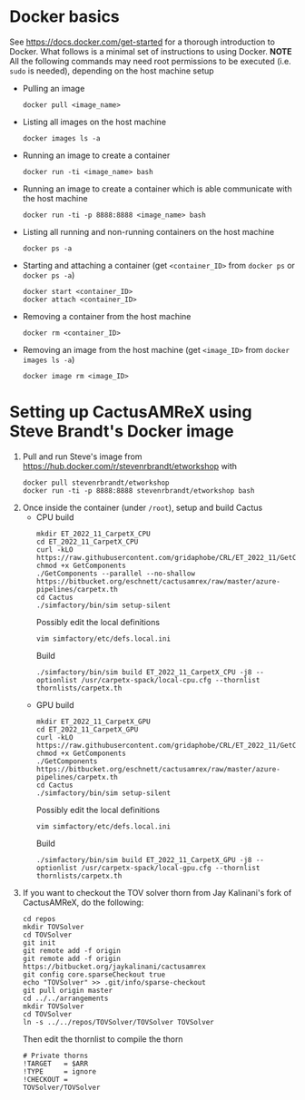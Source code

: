 # Docker basics
See https://docs.docker.com/get-started for a thorough introduction to Docker. What follows is a minimal set of instructions to using Docker.
**NOTE** All the following commands may need root permissions to be executed (i.e. `sudo` is needed), depending on the host machine setup
- Pulling an image
  ```
  docker pull <image_name>
  ```
- Listing all images on the host machine
  ```
  docker images ls -a
  ```
- Running an image to create a container
  ```
  docker run -ti <image_name> bash
  ```
- Running an image to create a container which is able communicate with the host machine
  ```
  docker run -ti -p 8888:8888 <image_name> bash
  ```
- Listing all running and non-running containers on the host machine
  ```
  docker ps -a
  ```
- Starting and attaching a container (get `<container_ID>` from `docker ps` or `docker ps -a`)
  ```
  docker start <container_ID>
  docker attach <container_ID>
  ```
- Removing a container from the host machine
  ```
  docker rm <container_ID>
  ```
- Removing an image from the host machine (get `<image_ID>` from `docker images ls -a`) 
  ```
  docker image rm <image_ID>
  ```

# Setting up CactusAMReX using Steve Brandt's Docker image
1. Pull and run Steve's image from https://hub.docker.com/r/stevenrbrandt/etworkshop with
   ```
   docker pull stevenrbrandt/etworkshop
   docker run -ti -p 8888:8888 stevenrbrandt/etworkshop bash
   ```
2. Once inside the container (under `/root`), setup and build Cactus
   - CPU build
     ```
     mkdir ET_2022_11_CarpetX_CPU
     cd ET_2022_11_CarpetX_CPU
     curl -kLO https://raw.githubusercontent.com/gridaphobe/CRL/ET_2022_11/GetComponents
     chmod +x GetComponents
     ./GetComponents --parallel --no-shallow https://bitbucket.org/eschnett/cactusamrex/raw/master/azure-pipelines/carpetx.th
     cd Cactus
     ./simfactory/bin/sim setup-silent
     ```
     Possibly edit the local definitions
     ```
     vim simfactory/etc/defs.local.ini
     ```
     Build
     ```
     ./simfactory/bin/sim build ET_2022_11_CarpetX_CPU -j8 --optionlist /usr/carpetx-spack/local-cpu.cfg --thornlist thornlists/carpetx.th
     ```
   - GPU build
     ```
     mkdir ET_2022_11_CarpetX_GPU
     cd ET_2022_11_CarpetX_GPU
     curl -kLO https://raw.githubusercontent.com/gridaphobe/CRL/ET_2022_11/GetComponents
     chmod +x GetComponents
     ./GetComponents https://bitbucket.org/eschnett/cactusamrex/raw/master/azure-pipelines/carpetx.th
     cd Cactus
     ./simfactory/bin/sim setup-silent
     ```
     Possibly edit the local definitions
     ```
     vim simfactory/etc/defs.local.ini
     ```
     Build
     ```
     ./simfactory/bin/sim build ET_2022_11_CarpetX_GPU -j8 --optionlist /usr/carpetx-spack/local-gpu.cfg --thornlist thornlists/carpetx.th
     ```
3. If you want to checkout the TOV solver thorn from Jay Kalinani's fork of CactusAMReX, do the following:
   ```
   cd repos
   mkdir TOVSolver
   cd TOVSolver
   git init
   git remote add -f origin
   git remote add -f origin https://bitbucket.org/jaykalinani/cactusamrex
   git config core.sparseCheckout true
   echo "TOVSolver" >> .git/info/sparse-checkout
   git pull origin master
   cd ../../arrangements
   mkdir TOVSolver
   cd TOVSolver
   ln -s ../../repos/TOVSolver/TOVSolver TOVSolver
   ```
   Then edit the thornlist to compile the thorn
   ```
   # Private thorns
   !TARGET   = $ARR
   !TYPE     = ignore
   !CHECKOUT =
   TOVSolver/TOVSolver
   ```
